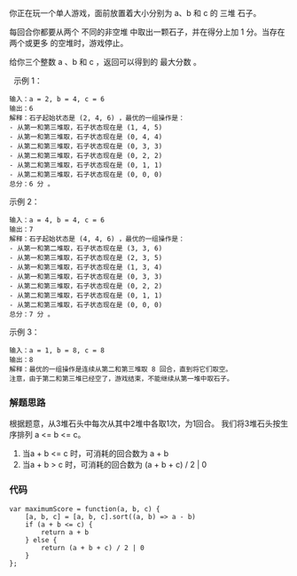 你正在玩一个单人游戏，面前放置着大小分别为 a​​​​​​、b 和 c​​​​​​ 的 三堆 石子。

每回合你都要从两个 不同的非空堆 中取出一颗石子，并在得分上加 1 分。当存在 两个或更多 的空堆时，游戏停止。

给你三个整数 a 、b 和 c ，返回可以得到的 最大分数 。

 
示例 1：
```
输入：a = 2, b = 4, c = 6
输出：6
解释：石子起始状态是 (2, 4, 6) ，最优的一组操作是：
- 从第一和第三堆取，石子状态现在是 (1, 4, 5)
- 从第一和第三堆取，石子状态现在是 (0, 4, 4)
- 从第二和第三堆取，石子状态现在是 (0, 3, 3)
- 从第二和第三堆取，石子状态现在是 (0, 2, 2)
- 从第二和第三堆取，石子状态现在是 (0, 1, 1)
- 从第二和第三堆取，石子状态现在是 (0, 0, 0)
总分：6 分 。
```
示例 2：
```
输入：a = 4, b = 4, c = 6
输出：7
解释：石子起始状态是 (4, 4, 6) ，最优的一组操作是：
- 从第一和第二堆取，石子状态现在是 (3, 3, 6)
- 从第一和第三堆取，石子状态现在是 (2, 3, 5)
- 从第一和第三堆取，石子状态现在是 (1, 3, 4)
- 从第一和第三堆取，石子状态现在是 (0, 3, 3)
- 从第二和第三堆取，石子状态现在是 (0, 2, 2)
- 从第二和第三堆取，石子状态现在是 (0, 1, 1)
- 从第二和第三堆取，石子状态现在是 (0, 0, 0)
总分：7 分 。
```
示例 3：
```
输入：a = 1, b = 8, c = 8
输出：8
解释：最优的一组操作是连续从第二和第三堆取 8 回合，直到将它们取空。
注意，由于第二和第三堆已经空了，游戏结束，不能继续从第一堆中取石子。
```
### 解题思路
根据题意，从3堆石头中每次从其中2堆中各取1次，为1回合。
我们将3堆石头按生序排列 a <= b <= c。
1. 当a + b <= c 时，可消耗的回合数为 a + b
2. 当a + b > c 时，可消耗的回合数为 (a + b + c) / 2 | 0

### 代码
```
var maximumScore = function(a, b, c) {
    [a, b, c] = [a, b, c].sort((a, b) => a - b)
    if (a + b <= c) {
        return a + b
    } else {
        return (a + b + c) / 2 | 0
    }
};
```
